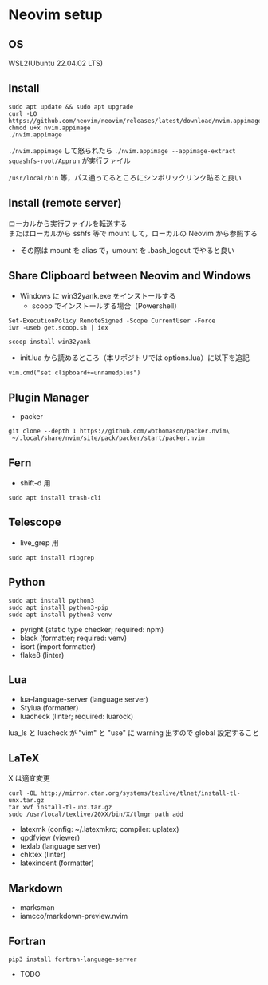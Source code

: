 # Neovim setup

## OS

WSL2(Ubuntu 22.04.02 LTS)  

## Install

```
sudo apt update && sudo apt upgrade  
curl -LO https://github.com/neovim/neovim/releases/latest/download/nvim.appimage  
chmod u+x nvim.appimage
./nvim.appimage
```
`./nvim.appimage` して怒られたら `./nvim.appimage --appimage-extract`  
`squashfs-root/Apprun` が実行ファイル  

`/usr/local/bin` 等，パス通ってるところにシンボリックリンク貼ると良い

## Install (remote server)

ローカルから実行ファイルを転送する  
またはローカルから sshfs 等で mount して，ローカルの Neovim から参照する  
- その際は mount を alias で，umount を .bash_logout でやると良い

## Share Clipboard between Neovim and Windows

- Windows に win32yank.exe をインストールする
  - scoop でインストールする場合（Powershell）  
```
Set-ExecutionPolicy RemoteSigned -Scope CurrentUser -Force
iwr -useb get.scoop.sh | iex

scoop install win32yank
```

- init.lua から読めるところ（本リポジトリでは options.lua）に以下を追記
```
vim.cmd("set clipboard+=unnamedplus")
```

## Plugin Manager

- packer
```
git clone --depth 1 https://github.com/wbthomason/packer.nvim\  
 ~/.local/share/nvim/site/pack/packer/start/packer.nvim  
```

## Fern  

- shift-d 用
```
sudo apt install trash-cli
```

## Telescope

- live_grep 用
```
sudo apt install ripgrep
```
  
## Python  

```
sudo apt install python3  
sudo apt install python3-pip  
sudo apt install python3-venv  
```
- pyright (static type checker; required: npm)
- black (formatter; required: venv)
- isort (import formatter)
- flake8 (linter)

## Lua

- lua-language-server (language server)
- Stylua (formatter)
- luacheck (linter; required: luarock)

lua_ls と luacheck が "vim" と "use" に warning 出すので global 設定すること
  
## LaTeX  

X は適宜変更
```
curl -OL http://mirror.ctan.org/systems/texlive/tlnet/install-tl-unx.tar.gz  
tar xvf install-tl-unx.tar.gz
sudo /usr/local/texlive/20XX/bin/X/tlmgr path add
```
- latexmk (config: ~/.latexmkrc; compiler: uplatex)
- qpdfview (viewer)
- texlab (language server)
- chktex (linter)
- latexindent (formatter)
  
## Markdown  
- marksman
- iamcco/markdown-preview.nvim  

## Fortran
```
pip3 install fortran-language-server  
```
- TODO
